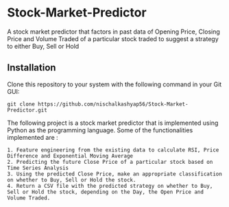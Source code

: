 # Stock-Market-Predictor
A stock market predictor that factors in  past data of Opening Price, Closing Price and Volume Traded of a particular stock traded to suggest a strategy to either Buy, Sell or Hold

## Installation

Clone this repository to your system with the following command in your Git GUI:

```
git clone https://github.com/nischalkashyap56/Stock-Market-Predictor.git
```

The following project is a stock market predictor that is implemented using Python as the programming language. Some of the functionalities implemented are :
```
1. Feature engineering from the existing data to calculate RSI, Price Difference and Exponential Moving Average
2. Predicting the future Close Price of a particular stock based on Time Series Analysis
3. Using the predicted Close Price, make an appropriate classification on whether to Buy, Sell or Hold the stock.
4. Return a CSV file with the predicted strategy on whether to Buy, Sell or Hold the stock, depending on the Day, the Open Price and Volume Traded.
```

